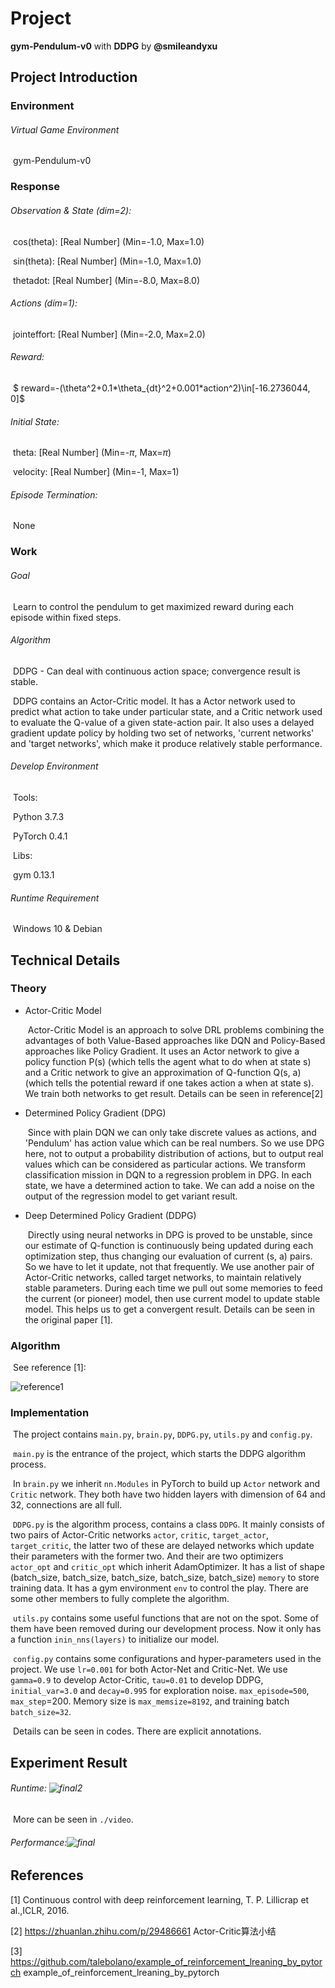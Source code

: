 # Project

**gym-Pendulum-v0** with **DDPG** by **@smileandyxu**

## Project Introduction

### Environment

###### Virtual Game Environment

​	gym-Pendulum-v0

### Response

###### Observation & State (dim=2):

​	cos(theta): [Real Number] (Min=-1.0, Max=1.0)

​	sin(theta): [Real Number] (Min=-1.0, Max=1.0)

​	thetadot: [Real Number] (Min=-8.0, Max=8.0)

###### Actions (dim=1):

​	jointeffort: [Real Number] (Min=-2.0, Max=2.0)

###### Reward:

​	 $ reward=-(\theta^2+0.1*\theta_{dt}^2+0.001*action^2)\in[-16.2736044, 0]$

###### Initial State:

​	theta: [Real Number] (Min=-$\pi$, Max=$\pi$)

​	velocity: [Real Number] (Min=-1, Max=1)

###### Episode Termination:

​	None

### Work

###### Goal

​	Learn to control the pendulum to get maximized reward during each episode within fixed steps.

###### Algorithm

​	DDPG - Can deal with continuous action space; convergence result is stable. 

​	DDPG contains an Actor-Critic model. It has a Actor network used to predict what action to take under particular state, and a Critic network used to evaluate the Q-value of a given state-action pair. It also uses a delayed gradient update policy by holding two set of networks, 'current networks' and 'target networks', which make it produce relatively stable performance.

###### Develop Environment

​	Tools:

​		Python 3.7.3

​		PyTorch 0.4.1

​	Libs:

​		gym 0.13.1

###### Runtime Requirement

​	Windows 10 & Debian



## Technical Details

### Theory

* Actor-Critic Model

  ​	Actor-Critic Model is an approach to solve DRL problems combining the advantages of both Value-Based approaches like DQN and Policy-Based approaches like Policy Gradient. It uses an Actor network to give a policy function P(s) (which tells the agent what to do when at state s) and a Critic network to give an approximation of Q-function Q(s, a) (which tells the potential reward if one takes action a when at state s). We train both networks to get result. Details can be seen in reference[2]

 * Determined Policy Gradient (DPG)

   ​	Since with plain DQN we can only take discrete values as actions, and 'Pendulum' has action value which can be real numbers. So we use DPG here, not to output a probability distribution of actions, but to output real values which can be considered as particular actions. We transform classification mission in DQN to a regression problem in DPG. In each state, we have a determined action to take. We can add a noise on the output of the regression model to get variant result.

 * Deep Determined Policy Gradient (DDPG)

   ​	Directly using neural networks in DPG is proved to be unstable, since our estimate of Q-function is continuously being updated during each optimization step, thus changing our evaluation of current (s, a) pairs. So we have to let it update, not that frequently. We use another pair of Actor-Critic networks, called target networks, to maintain relatively stable parameters. During each time we pull out some memories to feed the current (or pioneer) model, then use current model to update stable model. This helps us to get a convergent result. Details can be seen in the original paper [1].

### Algorithm

​	See reference [1]:

![reference1](C:\Users\smile\Desktop\lab\DDPG\images\reference1.png)

### Implementation

​	The project contains `main.py`, `brain.py`, `DDPG.py`, `utils.py` and `config.py`. 

​	`main.py` is the entrance of the project, which starts the DDPG algorithm process. 

​	In `brain.py` we inherit `nn.Modules` in PyTorch to build up `Actor` network and `Critic` network. They both have two hidden layers with dimension of 64 and 32, connections are all full.

​	`DDPG.py` is the algorithm process, contains a class `DDPG`. It mainly consists of two pairs of Actor-Critic networks `actor`, `critic`, `target_actor`, `target_critic`, the latter two of these are delayed networks which update their parameters with the former two. And their are two optimizers `actor_opt` and `critic_opt` which inherit AdamOptimizer. It has a list of shape (batch_size, batch_size, batch_size, batch_size, batch_size) `memory` to store training data. It has a gym environment `env` to control the play. There are some other members to fully complete the algorithm.

​	`utils.py` contains some useful functions that are not on the spot. Some of them have been removed during our development process. Now it only has a function `inin_nns(layers)` to initialize our model.

​	`config.py` contains some configurations and hyper-parameters used in the project. We use `lr=0.001` for both Actor-Net and Critic-Net. We use `gamma=0.9` to develop Actor-Critic, `tau=0.01` to develop DDPG, `initial_var=3.0` and `decay=0.995` for exploration noise. `max_episode=500`, `max_step`=200. Memory size is `max_memsize=8192`, and training batch `batch_size=32`.

​	Details can be seen in codes. There are explicit annotations.

## Experiment Result

###### Runtime:	![final2](C:\Users\smile\Desktop\lab\DDPG\images\final2.png)

​	More can be seen in `./video`.

###### Performance:![final](C:\Users\smile\Desktop\lab\DDPG\images\final.png)

## References

[1] Continuous control with deep reinforcement learning, T. P. Lillicrap et al.,ICLR, 2016.

[2] <https://zhuanlan.zhihu.com/p/29486661> Actor-Critic算法小结

[3] <https://github.com/talebolano/example_of_reinforcement_lreaning_by_pytorch> example_of_reinforcement_lreaning_by_pytorch
